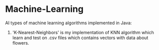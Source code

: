 # Machine-Learning
AI types of machine learning algorithms implemented in Java:

1. 'K-Nearest-Neighbors' is my implementation of KNN algorithm which learn and test on .csv files which contains vectors with data about flowers.

